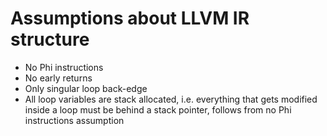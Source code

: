# Assumptions about LLVM IR structure

- No Phi instructions
- No early returns
- Only singular loop back-edge
- All loop variables are stack allocated, i.e. everything that gets modified inside
  a loop must be behind a stack pointer, follows from no Phi instructions assumption


